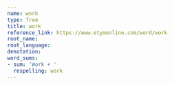 ```yaml
---
name: work
type: free
title: work
reference_link: https://www.etymonline.com/word/work
root_name: 
root_language: 
denotation: 
word_sums:
- sum: 'Work + '
  respelling: work
---
```

